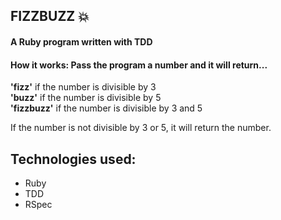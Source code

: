 ## FIZZBUZZ :boom:

#### A Ruby program written with TDD

#### How it works: Pass the program a number and it will return...
**'fizz'** if the number is divisible by 3  
**'buzz'** if the number is divisible by 5  
**'fizzbuzz'** if the number is divisible by 3 and 5  

If the number is not divisible by 3 or 5, it will return the number.

## Technologies used:
- Ruby
- TDD
- RSpec
